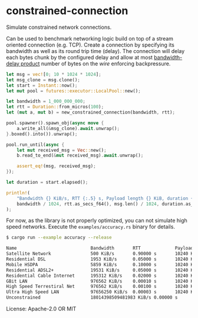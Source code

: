 # constrained-connection

Simulate constrained network connections.

Can be used to benchmark networking logic build on top of a stream oriented
connection (e.g. TCP). Create a connection by specifying its bandwidth as
well as its round trip time (delay). The connection will delay each bytes
chunk by the configured delay and allow at most [bandwidth-delay
product](https://en.wikipedia.org/wiki/Bandwidth-delay_product) number of
bytes on the *wire* enforcing backpressure.

```rust
let msg = vec![0; 10 * 1024 * 1024];
let msg_clone = msg.clone();
let start = Instant::now();
let mut pool = futures::executor::LocalPool::new();

let bandwidth = 1_000_000_000;
let rtt = Duration::from_micros(100);
let (mut a, mut b) = new_constrained_connection(bandwidth, rtt);

pool.spawner().spawn_obj(async move {
    a.write_all(&msg_clone).await.unwrap();
}.boxed().into()).unwrap();

pool.run_until(async {
    let mut received_msg = Vec::new();
    b.read_to_end(&mut received_msg).await.unwrap();

    assert_eq!(msg, received_msg);
});

let duration = start.elapsed();

println!(
    "Bandwidth {} KiB/s, RTT {:.5} s, Payload length {} KiB, duration {:.5} s",
    bandwidth / 1024, rtt.as_secs_f64(), msg.len() / 1024, duration.as_secs_f64(),
);
```

For now, as the library is not properly optimized, you can not simulate high
speed networks. Execute the `examples/accuracy.rs` binary for details.

```bash
$ cargo run --example accuracy --release

Name                            Bandwidth       RTT             Payload         Duration        Acurracy
Satellite Network               500 KiB/s       0.90000 s       10240 KiB       164.46 s        1.00 %
Residential DSL                 1953 KiB/s      0.05000 s       10240 KiB       42.78 s         1.02 %
Mobile HSDPA                    5859 KiB/s      0.10000 s       10240 KiB       14.17 s         1.01 %
Residential ADSL2+              19531 KiB/s     0.05000 s       10240 KiB       4.29 s          1.02 %
Residential Cable Internet      195312 KiB/s    0.02000 s       10240 KiB       0.46 s          1.08 %
GBit LAN                        976562 KiB/s    0.00010 s       10240 KiB       0.28 s          3.34 %
High Speed Terrestiral Net      976562 KiB/s    0.00100 s       10240 KiB       0.14 s          1.63 %
Ultra High Speed LAN            97656250 KiB/s  0.00003 s       10240 KiB       0.02 s          18.87 %
Unconstrained                   18014398509481983 KiB/s 0.00000 s       10240 KiB       0.03 s          6378832541.51 %
```

License: Apache-2.0 OR MIT
